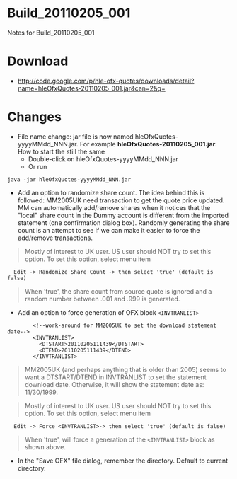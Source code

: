 # Build\_20110205\_001 #

Notes for Build\_20110205\_001

# Download #

  * http://code.google.com/p/hle-ofx-quotes/downloads/detail?name=hleOfxQuotes-20110205_001.jar&can=2&q=

# Changes #

  * File name change: jar file is now named hleOfxQuotes-yyyyMMdd\_NNN.jar. For example **hleOfxQuotes-20110205\_001.jar**. How to start the still the same
    * Double-click on hleOfxQuotes-yyyyMMdd\_NNN.jar
    * Or run
```
java -jar hleOfxQuotes-yyyyMMdd_NNN.jar
```

  * Add an option to randomize share count. The idea behind this is followed: MM2005UK need transaction to get the quote price updated. MM can automatically add/remove shares when it notices that the "local" share count in the Dummy account is different from the imported statement (one confirmation dialog box). Randomly generating the share count is an attempt to see if we can make it easier to force the add/remove transactions.
> Mostly of interest to UK user. US user should NOT try to set this option. To set this option, select menu item
```
  Edit -> Randomize Share Count -> then select 'true' (default is false)
```
> When 'true', the share count from source quote is ignored and a random number between .001 and .999 is generated.

  * Add an option to force generation of OFX block `<INVTRANLIST>`
```
        <!--work-around for MM2005UK to set the download statement date-->
        <INVTRANLIST>
          <DTSTART>20110205111439</DTSTART>
          <DTEND>20110205111439</DTEND>
        </INVTRANLIST>
```
> MM2005UK (and perhaps anything that is older than 2005) seems to want a DTSTART/DTEND in INVTRANLIST to set the statement download date. Otherwise, it will show the statement date as: 11/30/1999.

> Mostly of interest to UK user. US user should NOT try to set this option.
> To set this option, select menu item
```
  Edit -> Force <INVTRANLIST>-> then select 'true' (default is false)
```
> When 'true', will force a generation of the `<INVTRANLIST>` block as shown above.

  * In the "Save OFX" file dialog, remember the directory. Default to current directory.